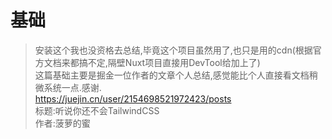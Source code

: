 # 基础
> 安装这个我也没资格去总结,毕竟这个项目虽然用了,也只是用的cdn(根据官方文档来都搞不定,隔壁Nuxt项目直接用DevTool给加上了)  
> 这篇基础主要是掘金一位作者的文章个人总结,感觉能比个人直接看文档稍微系统一点.感谢.  
> https://juejin.cn/user/2154698521972423/posts  
> 标题:听说你还不会TailwindCSS  
> 作者:菠萝的蜜